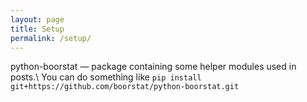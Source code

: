 ```yaml
---
layout: page
title: Setup
permalink: /setup/
---
```


python-boorstat — package containing some helper modules used in posts.\\
You can do something like `pip install git+https://github.com/boorstat/python-boorstat.git`
